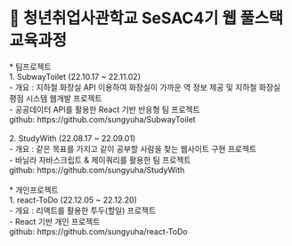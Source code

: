 # 🌱 청년취업사관학교 SeSAC4기 웹 풀스택 교육과정

<div>
* 팀프로젝트<br/>
    1. SubwayToilet (22.10.17 ~ 22.11.02)<br/>
    - 개요 : 지하철 화장실 API 이용하여 화장실이 가까운 역 정보 제공 및 지하철 화장실 평점 시스템 웹개발 프로젝트<br/>
    - 공공데이터 API를 활용한 React 기반 반응형 팀 프로젝트<br/>
    github: https://github.com/sungyuha/SubwayToilet<br/>
    <br/>
    2. StudyWith (22.08.17 ~ 22.09.01)<br/>
    - 개요 : 같은 목표를 가지고 같이 공부할 사람을 찾는 웹사이트 구현 프로젝트<br/>
    - 바닐라 자바스크립트 & 제이쿼리를 활용한 팀 프로젝트<br/>
    github: https://github.com/sungyuha/StudyWith
    <br/><br/>
* 개인프로젝트<br/>
    1. react-ToDo (22.12.05 ~ 22.12.20)<br/>
    - 개요 : 리액트를 활용한 투두(할일) 프로젝트<br/>
    - React 기반 개인 프로젝트<br/>
    github: https://github.com/sungyuha/react-ToDo<br/>
</div>